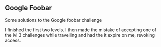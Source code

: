 ## Google Foobar

Some solutions to the Google foobar challenge

I finished the first two levels. I then made the mistake of accepting one of the lvl 3 challenges while travelling and had the it expire on me, revoking access.
